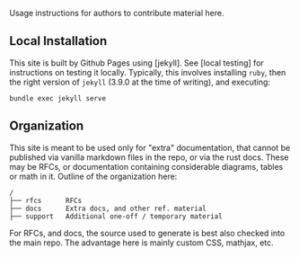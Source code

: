 Usage instructions for authors to contribute material here.

## Local Installation

This site is built by Github Pages using [jekyll]. See
[local testing] for instructions on testing it locally.
Typically, this involves installing `ruby`, then the right
version of `jekyll` (3.9.0 at the time of writing), and
executing:

``` shell
bundle exec jekyll serve
```

## Organization

This site is meant to be used only for "extra"
documentation, that cannot be published via vanilla markdown
files in the repo, or via the rust docs. These may be RFCs,
or documentation containing considerable diagrams, tables or
math in it.  Outline of the organization here:

```
/
├── rfcs      RFCs
├── docs      Extra docs, and other ref. material
├── support   Additional one-off / temporary material
```

For RFCs, and docs, the source used to generate is best also
checked into the main repo. The advantage here is mainly
custom CSS, mathjax, etc.
